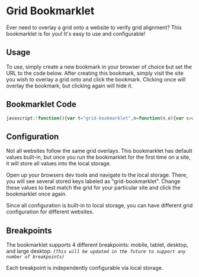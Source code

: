 # Grid Bookmarklet

Ever need to overlay a grid onto a website to verify grid alignment? This bookmarklet is for you! It's easy to use and configurable!

## Usage

To use, simply create a new bookmark in your browser of choice but set the URL to the code below. After creating this bookmark, simply visit the site you wish to overlay a grid onto and click the bookmark. Clicking once will overlay the bookmark, but clicking again will hide it.

## Bookmarklet Code

```javascript
javascript:!function(){var t="grid-bookmarklet",n=function(n,o){var c=window.localStorage.getItem("".concat(t,"-").concat(n));return c||(c||window.localStorage.setItem("".concat(t,"-").concat(n),o),o)},o={color:n("color","#e74c3c"),opacity:n("opacity",.1),breakpoints:{mobile:{breakpoint:0,columns:n("breakpoint-mobile-columns",4),gap:n("breakpoint-mobile-gap",24),gutter:n("breakpoint-mobile-gutter",32)},tablet:{breakpoint:n("breakpoint-tablet-px",700),columns:n("breakpoint-tablet-columns",8),gap:n("breakpoint-tablet-gap",24),gutter:n("breakpoint-tablet-gutter",32)},desktop:{breakpoint:n("breakpoint-desktop-px",1200),columns:n("breakpoint-desktop-columns",12),gap:n("breakpoint-desktop-gap",48),gutter:n("breakpoint-desktop-gutter",32)},desktopLarge:{breakpoint:n("breakpoint-desktopLarge-px",1600),columns:n("breakpoint-desktopLarge-columns",12),gap:n("breakpoint-desktopLarge-gap",48),gutter:n("breakpoint-desktopLarge-gutter",32)}}},c=document.querySelector(".".concat(t,"-debug")),e=document.getElementById("".concat(t,"-styles"));if(c)return document.body.removeChild(c),void(e&&document.body.removeChild(e));var a=document.createElement("div");a.classList.add("".concat(t,"-debug"));for(var r=0;r<12;r++){var p=document.createElement("div");p.classList.add("".concat(t,"-col")),a.appendChild(p)}document.body.appendChild(a);var i=document.createElement("style");i.id="".concat(t,"-styles"),i.innerHTML=" .".concat(t,"-debug { --").concat(t,"-color: ").concat(o.color,"; --").concat(t,"-opacity: ").concat(o.opacity,"; --").concat(t,"-columns: ").concat(o.breakpoints.mobile.columns,"; --").concat(t,"-gutter: ").concat(o.breakpoints.mobile.gutter,"px; --").concat(t,"-gap: ").concat(o.breakpoints.mobile.gap,"px; position: fixed; top: 0; left: var(--").concat(t,"-gutter); width: calc(100vw - var(--").concat(t,"-gutter) * 2); height: 100vh; z-index: 9999999999; display: grid; grid-template-columns: repeat(var(--").concat(t,"-columns), [col-start] 1fr); gap: var(--").concat(t,"-gap); } .").concat(t,"-col { background: var(--").concat(t,"-color); opacity: var(--").concat(t,"-opacity); display: none; } "),Object.keys(o.breakpoints).forEach((function(n){var c=o.breakpoints[n];i.innerHTML+=" @media screen and (min-width: ".concat(c.breakpoint,"px) { .").concat(t,"-debug { --").concat(t,"-columns: ").concat(c.columns,"; --").concat(t,"-gutter: ").concat(c.gutter,"px; --").concat(t,"-gap: ").concat(c.gap,"px; } .").concat(t,"-col:nth-child(-n+").concat(c.columns,") { display: block; } } ")})),document.body.appendChild(i)}();
```

## Configuration

Not all websites follow the same grid overlays. This bookmarklet has default values built-in, but once you run the bookmarklet for the first time on a site, it will store all values into the local storage.

Open up your browsers dev tools and navigate to the local storage. There, you will see several stored keys labeled as "grid-bookmarklet". Change these values to best match the grid for your particular site and click the bookmarklet once again.

Since all configuration is built-in to local storage, you can have different grid configuration for different websites.

## Breakpoints

The bookmarklet supports 4 different breakpoints: mobile, tablet, desktop, and large desktop. *`(This will be updated in the future to support any number of breakpoints)`*

Each breakpoint is independently configurable via local storage.